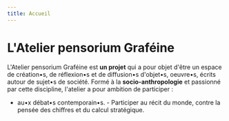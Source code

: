 ```yaml
---
title: Accueil
---
```

# L'Atelier pensorium Graféine

L'Atelier pensorium Graféine est **un projet** qui a pour objet d'être un espace de création•s, de réflexion•s et de diffusion•s d'objet•s, oeuvre•s, écrits autour de sujet•s de société.  Formé à la **socio-anthropologie** et passionné par cette discipline, l'atelier a pour ambition de participer :
- au•x débat•s contemporain•s. - Participer au récit du monde, contre la pensée des chiffres et du calcul stratégique.